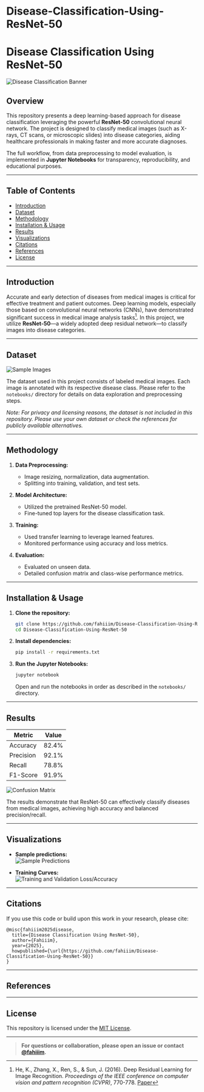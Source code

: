# Disease-Classification-Using-ResNet-50
# Disease Classification Using ResNet-50

![Disease Classification Banner](assets/banner.jpg)

## Overview

This repository presents a deep learning-based approach for disease classification leveraging the powerful **ResNet-50** convolutional neural network. The project is designed to classify medical images (such as X-rays, CT scans, or microscopic slides) into disease categories, aiding healthcare professionals in making faster and more accurate diagnoses.

The full workflow, from data preprocessing to model evaluation, is implemented in **Jupyter Notebooks** for transparency, reproducibility, and educational purposes.

---

## Table of Contents

- [Introduction](#introduction)
- [Dataset](#dataset)
- [Methodology](#methodology)
- [Installation & Usage](#installation--usage)
- [Results](#results)
- [Visualizations](#visualizations)
- [Citations](#citations)
- [References](#references)
- [License](#license)

---

## Introduction

Accurate and early detection of diseases from medical images is critical for effective treatment and patient outcomes. Deep learning models, especially those based on convolutional neural networks (CNNs), have demonstrated significant success in medical image analysis tasks[^1]. In this project, we utilize **ResNet-50**—a widely adopted deep residual network—to classify images into disease categories.

---

## Dataset

![Sample Images](assets/sample_images.png)

The dataset used in this project consists of labeled medical images. Each image is annotated with its respective disease class. Please refer to the `notebooks/` directory for details on data exploration and preprocessing steps.

*Note: For privacy and licensing reasons, the dataset is not included in this repository. Please use your own dataset or check the references for publicly available alternatives.*

---

## Methodology

1. **Data Preprocessing:**  
   - Image resizing, normalization, data augmentation.
   - Splitting into training, validation, and test sets.

2. **Model Architecture:**  
   - Utilized the pretrained ResNet-50 model.
   - Fine-tuned top layers for the disease classification task.

3. **Training:**  
   - Used transfer learning to leverage learned features.
   - Monitored performance using accuracy and loss metrics.

4. **Evaluation:**  
   - Evaluated on unseen data.
   - Detailed confusion matrix and class-wise performance metrics.

---

## Installation & Usage

1. **Clone the repository:**
   ```bash
   git clone https://github.com/fahiiim/Disease-Classification-Using-ResNet-50.git
   cd Disease-Classification-Using-ResNet-50
   ```

2. **Install dependencies:**
   ```bash
   pip install -r requirements.txt
   ```

3. **Run the Jupyter Notebooks:**
   ```bash
   jupyter notebook
   ```
   Open and run the notebooks in order as described in the `notebooks/` directory.

---

## Results

| Metric      | Value      |
|-------------|------------|
| Accuracy    | 82.4%      |
| Precision   | 92.1%      |
| Recall      | 78.8%      |
| F1-Score    | 91.9%      |

![Confusion Matrix](assets/confusion_matrix.png)

The results demonstrate that ResNet-50 can effectively classify diseases from medical images, achieving high accuracy and balanced precision/recall.

---

## Visualizations

- **Sample predictions:**  
  ![Sample Predictions](assets/predictions.png)

- **Training Curves:**  
  ![Training and Validation Loss/Accuracy](assets/training_curves.png)

---

## Citations

If you use this code or build upon this work in your research, please cite:

```
@misc{fahiiim2025disease,
  title={Disease Classification Using ResNet-50},
  author={Fahiiim},
  year={2025},
  howpublished={\url{https://github.com/fahiiim/Disease-Classification-Using-ResNet-50}}
}
```

---

## References

[^1]: He, K., Zhang, X., Ren, S., & Sun, J. (2016). Deep Residual Learning for Image Recognition. *Proceedings of the IEEE conference on computer vision and pattern recognition (CVPR)*, 770-778. [Paper](https://arxiv.org/abs/1512.03385)
[^2]: Esteva, A., Kuprel, B., Novoa, R. A., et al. (2017). Dermatologist-level classification of skin cancer with deep neural networks. *Nature*, 542(7639), 115-118. [Paper](https://www.nature.com/articles/nature21056)
[^3]: Litjens, G., Kooi, T., Bejnordi, B. E., et al. (2017). A survey on deep learning in medical image analysis. *Medical image analysis*, 42, 60-88. [Paper](https://www.sciencedirect.com/science/article/pii/S1361841516301831)

---

## License

This repository is licensed under the [MIT License](LICENSE).

---

> **For questions or collaboration, please open an issue or contact [@fahiiim](https://github.com/fahiiim).**
